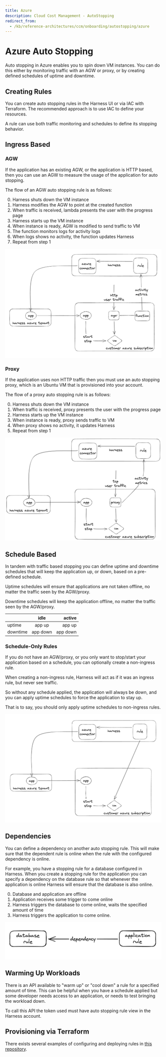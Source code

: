```yaml
---
title: Azure
description: Cloud Cost Management - AutoStopping 
redirect_from:
  - /kb/reference-architectures/ccm/onboarding/autostopping/azure
---
```


# Azure Auto Stopping

Auto stopping in Azure enables you to spin down VM instances. You can do this either by monitoring traffic with an AGW or proxy, or by creating defined schedules of uptime and downtime.

## Creating Rules

You can create auto stopping rules in the Harness UI or via IAC with Terraform. The recommended approach is to use IAC to define your resources.

A rule can use both traffic monitoring and schedules to define its stopping behavior.

## Ingress Based

### AGW

If the application has an existing AGW, or the application is HTTP based, then you can use an AGW to measure the usage of the application for auto stopping.

The flow of an AGW auto stopping rule is as follows:

0. Harness shuts down the VM instance
1. Harness modifies the AGW to point at the created function
2. When traffic is received, lambda presents the user with the progress page
3. Harness starts up the VM instance
4. When instance is ready, AGW is modified to send traffic to VM
5. The function monitors logs for activity logs
6. When logs shows no activity, the function updates Harness
7. Repeat from step 1

![](../../static/azure-agw.png)

### Proxy

If the application uses non HTTP traffic then you must use an auto stopping proxy, which is an Ubuntu VM that is provisioned into your account.

The flow of a proxy auto stopping rule is as follows:

0. Harness shuts down the VM instance
1. When traffic is received, proxy presents the user with the progress page
2. Harness starts up the VM instance
3. When instance is ready, proxy sends traffic to VM
4. When proxy shows no activity, it updates Harness
5. Repeat from step 1

![](../../static/azure-proxy.png)

## Schedule Based

In tandem with traffic based stopping you can define uptime and downtime schedules that will keep the application up, or down, based on a pre-defined schedule.

Uptime schedules will ensure that applications are not taken offline, no matter the traffic seen by the AGW/proxy.

Downtime schedules will keep the application offline, no matter the traffic seen by the AGW/proxy.

|          |     idle    |    active  |
|----------|:-----------:|-----------:|
| uptime   |  app up    |  app up   |
| downtime |  app down  |  app down |

### Schedule-Only Rules

If you do not have an AGW/proxy, or you only want to stop/start your application based on a schedule, you can optionally create a non-ingress rule.

When creating a non-ingress rule, Harness will act as if it was an ingress rule, but never see traffic.

So without any schedule applied, the application will always be down, and you can apply uptime schedules to force the application to stay up.

That is to say, you should only apply uptime schedules to non-ingress rules.

![](../../static/azure-schedule.png)

## Dependencies

You can define a dependency on another auto stopping rule. This will make sure that the dependent rule is online when the rule with the configured dependency is online.

For example, you have a stopping rule for a database configured in Harness. When you create a stopping rule for the application you can specify a dependency on the database rule so that whenever the application is online Harness will ensure that the database is also online.

0. Database and application are offline
1. Application receives some trigger to come online
2. Harness triggers the database to come online, waits the specified amount of time
3. Harness triggers the application to come online.

![](../../static/dependency.png)

## Warming Up Workloads

There is an API available to "warm up" or "cool down" a rule for a specified amount of time. This can be helpful when you have a schedule applied but some developer needs access to an application, or needs to test bringing the workload down.

To call this API the token used must have auto stopping rule view in the Harness account.

## Provisioning via Terraform

There exists several examples of configuring and deploying rules in [this repository](https://github.com/wings-software/AutoStoppingLab/tree/main/azure).
